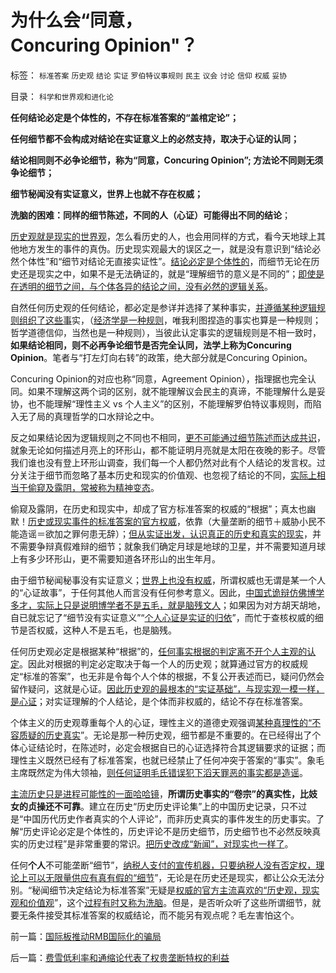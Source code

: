 # 为什么会“同意，Concuring&nbsp;Opinion&quot;？

标签： `标准答案` `历史观` `结论` `实证` `罗伯特议事规则` `民主` `议会` `讨论` `信仰` `权威` `妥协` 

目录： `科学和世界观和进化论`

**任何结论必定是个体性的，不存在标准答案的“盖棺定论”；**

**任何细节都不会构成对结论在实证意义上的必然支持，取决于心证的认同；**

**结论相同则不必争论细节，称为“同意，Concuring Opinion”; 方法论不同则无须争论细节；**

**细节秘闻没有实证意义，世界上也就不存在权威；**

**洗脑的困难：同样的细节陈述，不同的人（心证）可能得出不同的结论**；

[历史观就是现实的世界观](../../../2011/6/9/历史观就是现实的世界观.md)，怎么看历史的人，也会用同样的方式，看今天地球上其他地方发生的事件的真伪。历史现实观最大的误区之一，就是没有意识到“结论必然个体性”和“细节对结论无直接实证性”。[结论必定是个体性的](../../../2011/1/28/“强卖哲学”可能有生命危险.md)，而细节无论在历史还是现实之中，如果不是无法确证的，就是“理解细节的意义是不同的”；[即使是在透明的细节之间，与个体各异的结论之间，没有必然的逻辑关系](../../../2010/6/22/你的实证不是我的实证;实证主义也是理性主义.md)。



自然任何历史观的任何结论，都必定是参详并选择了某种事实，[并遵循某种逻辑规则组织了这些事](../../../2010/10/9/波普尔批判的选择性采证和马克思的创造性伪证.md)实，（[经济学是一种规则](../../../2010/3/11/希望以启蒙阻挡任何现实的趋势都是螳臂当车！.md)，唯我利图捏造的事实也算是一种规则；哲学道德信仰，当然也是一种规则），当彼此认定事实的逻辑规则是不相一致时，**如果结论相同，则不必再争论细节是否完全认同，法学上称为Concuring
Opinion**。笔者与“打左灯向右转”的政策，绝大部分就是Concuring
Opinion。



Concuring Opinion的对应也称“同意，Agreement
Opinion），指理据也完全认同。如果不理解这两个词的区别，就不能理解议会民主的真谛，不能理解什么是妥协，也不能理解“理性主义 vs
个人主义”的区别，不能理解罗伯特议事规则，而陷入无了局的真理哲学的口水辩论之中。



反之如果结论因为逻辑规则之不同也不相同，[更不可能通过细节陈述而达成共识](../../../2010/4/21/大维度历史观允许在细节上“自圆其说”.md)，就象无论如何描述月亮上的环形山，都不能证明月亮就是太阳在夜晚的影子。尽管我们谁也没有登上环形山调查，我们每一个人都仍然对此有个人结论的发言权。过分关注于细节而忽略了基本历史和现实的价值观、也忽视了结论的不同，[实际上相当于偷窥及露阴，常被称为精神变态](http://darthvad.blog.163.com/blog/static/53399470201062905157718/)。



偷窥及露阴，在历史和现实中，却成了官方标准答案的权威的“根据”；真太也幽默！[历史或现实事件的标准答案的官方权威](../../../2011/2/18/主张标准答案者将失去发言权.md)，依靠（大量垄断的细节＋威胁小民不能造谣＝欲加之罪何患无辞）；[但从实证出发，认识真正的历史和真实的现实](../../../2011/2/16/中国文人几乎没有接触过真实的历史.md)，并不需要争辩真假难辩的细节；就象我们确定月球是地球的卫星，并不需要知道月球上有多少环形山，更不需要知道各环形山的出生年月。



由于细节秘闻秘事没有实证意义；[世界上也没有权威](../../../2011/3/4/自信心从那里来？.md)，所谓权威也无谓是某一个人的“心证故事”，于任何其他人而言没有任何参考意义。因此，[中国式诡辩仿佛博学多才，实际上只是说明博学者不是五毛，就是脑残文人](../../../2011/1/31/中国式诡辩：拉起虎皮作大旗，掉掉书包吹牛皮.md)；如果因为对方胡天胡地，自已就忘记了“细节没有实证意义”“[个人心证是实证的归依](../../../2010/6/22/最大的敌人是自已；科学实证标准的的回归测试.md)”，而忙于查核权威的细节是否权威，这种人不是五毛，也是脑残。



任何历史观必定是根据某种“根据”的，[任何事实根据的判定离不开个人主观的认定](http://blog.sina.com.cn/s/blog_5563a64d0100f8ud.html)。因此对根据的判定必定取决于每一个人的历史观；就算通过官方的权威规定“标准的答案”，也无非是令每个人个体的根据，不复公开表述而已，疑问仍然会留作疑问，这就是心证。[因此历史观的最根本的“实证基础”，与现实观一模一样，是心证](../../../2009/7/4/绝对的真理存在吗？历史实证集如何认定.md)；对实证理解的个人结论，是个体而非权威的，结论不存在标准答案。



个体主义的历史观尊重每个人的心证，理性主义的道德史观强调[某种真理性的“不容质疑的历史真实](../../../2011/2/8/绝对的真理标准，意味着绝对的权力.md)”。无论是那一种历史观，细节都是不重要的。在已经得出了个体心证结论时，在陈述时，必定会根据自已的心证选择符合其逻辑要求的证据；而理性主义既然已经有了标准答案，也就已经禁止了任何冲突于答案的“事实”。象毛主席既然定为伟大领袖，[则任何证明毛氏错误犯下滔天罪恶的事实都是造谣](../../../2010/5/17/袁腾飞绝没有人身攻击却遭毛派人身攻击.md)。



[主流历史只是进程可能性的一面哈哈镜](../../../2009/5/26/实证采样量和实证关系，“真相”和证据.md)，**所谓历史事实的“卷宗”的真实性，比妓女的贞操还不可靠**。建立在历史“历史历史评论集”上的中国历史记录，只不过是“中国历代历史作者真实的个人评论”，而非历史真实的事件发生的历史事实。了解“历史评论必定是个体性的，历史评论不是历史细节，历史细节也不必然反映真实的历史过程”是非常重要的常识。[把历史改成“新闻”，对现实也一样了](../../../2009/8/22/新闻自由不是史诗也不代表公正.md)。



任何**个人**不可能垄断“细节”，[纳税人支付的宣传机器，只要纳税人没有否定权，理论上可以无限量供应有真有假的“细节](../../../2009/7/4/不要轻视极端意识对社会的试探.md)”，无论是在历史还是现实，都让公众无法分别。“秘闻细节决定结论为标准答案”无疑是[权威的官方主流喜欢的“历史观，现实观和价值观](../../../2009/6/21/舆论诱导推广科学的发展观.md)”，这个[过程有时又称为洗脑](../../../2011/2/23/利益的沟通科学和洗脑的艺术.md)。但是，是否听众听了这些所谓细节，就要无条件接受其标准答案的权威结论，而不能另有观点呢？毛左害怕这个。

前一篇：[国际板推动RMB国际化的骗局](../../../2011/6/15/国际板推动RMB国际化的骗局.md)

后一篇：[费雪低利率和通缩论代表了权贵垄断特权的利益](../../../2011/6/15/费雪低利率和通缩论代表了权贵垄断特权的利益.md)
